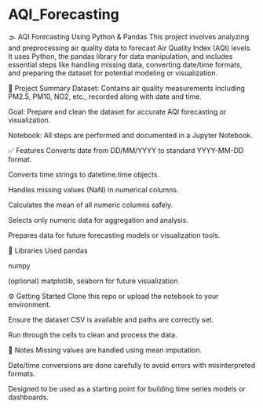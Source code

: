 # AQI_Forecasting
🌫️ AQI Forecasting Using Python & Pandas
This project involves analyzing and preprocessing air quality data to forecast Air Quality Index (AQI) levels. It uses Python, the pandas library for data manipulation, and includes essential steps like handling missing data, converting date/time formats, and preparing the dataset for potential modeling or visualization.

📁 Project Summary
Dataset: Contains air quality measurements including PM2.5, PM10, NO2, etc., recorded along with date and time.

Goal: Prepare and clean the dataset for accurate AQI forecasting or visualization.

Notebook: All steps are performed and documented in a Jupyter Notebook.

✅ Features
Converts date from DD/MM/YYYY to standard YYYY-MM-DD format.

Converts time strings to datetime.time objects.

Handles missing values (NaN) in numerical columns.

Calculates the mean of all numeric columns safely.

Selects only numeric data for aggregation and analysis.

Prepares data for future forecasting models or visualization tools.

🧠 Libraries Used
pandas

numpy

(optional) matplotlib, seaborn for future visualization

⚙️ Getting Started
Clone this repo or upload the notebook to your environment.

Ensure the dataset CSV is available and paths are correctly set.

Run through the cells to clean and process the data.

📝 Notes
Missing values are handled using mean imputation.

Date/time conversions are done carefully to avoid errors with misinterpreted formats.

Designed to be used as a starting point for building time series models or dashboards.

